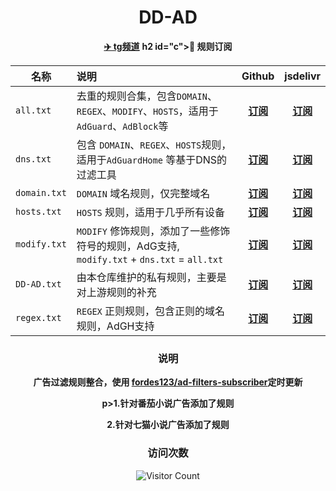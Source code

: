 **<div align="center">**
**<h1>DD-AD</h1>**
**<a href="https://t.me/DDadsss">✈️ tg频道</a>**
**h2 id="c">🎯 规则订阅</h2>**

| 名称            | 说明                                                                   |                                       Github                                       |                                                jsdelivr                                                 |
|---------------|:---------------------------------------------------------------------|:----------------------------------------------------------------------------------:|:------------------------------------------------------------------------------------------------------:|
| `all.txt`     | 去重的规则合集，包含`DOMAIN`、`REGEX`、`MODIFY`、`HOSTS`，适用于 `AdGuard`、`AdBlock`等 |  [**订阅**](https://raw.githubusercontent.com/afwfv/DD-AD/main/rule/all.txt)   |  [**订阅**](https://cdn.jsdelivr.net/gh/afwfv/DD-AD@main/rule//all.txt)   |
| `dns.txt`     | 包含 `DOMAIN`、`REGEX`、`HOSTS`规则，适用于`AdGuardHome` 等基于DNS的过滤工具           |  [**订阅**](https://raw.githubusercontent.com/afwfv/DD-AD/main/rule/dns.txt)   |  [**订阅**](https://cdn.jsdelivr.net/gh/afwfv/DD-AD@main/rule//dns.txt)   |
| `domain.txt`  | `DOMAIN` 域名规则，仅完整域名                                                 | [****订阅****](https://raw.githubusercontent.com/afwfv/DD-AD/main/rule/domain.txt) | [**订阅**](https://cdn.jsdelivr.net/gh/afwfv/DD-AD@main/rule//domain.txt) |
| `hosts.txt`   | `HOSTS` 规则，适用于几乎所有设备                                             | [**订阅**](https://raw.githubusercontent.com/afwfv/DD-AD/main/rule/hosts.txt)  | [**订阅**](https://cdn.jsdelivr.net/gh/afwfv/DD-AD@main/rule//hosts.txt)  |
| `modify.txt`  | `MODIFY` 修饰规则，添加了一些修饰符号的规则，AdG支持, `modify.txt` + `dns.txt` = `all.txt`                | [**订阅**](https://raw.githubusercontent.com/afwfv/DD-AD/main/rule/modify.txt) | [**订阅**](https://cdn.jsdelivr.net/gh/afwfv/DD-AD@main/rule//modify.txt) |
| `DD-AD.txt` | 由本仓库维护的私有规则，主要是对上游规则的补充                                              | [**订阅**](https://raw.githubusercontent.com/afwfv/DD-AD/main/rule/DD-AD.txt) | [**订阅**](https://cdn.jsdelivr.net/gh/afwfv/DD-AD@main/rule//DD-AD.txt) |
| `regex.txt`   | `REGEX` 正则规则，包含正则的域名规则，AdGH支持                                                 | [**订阅**](https://raw.githubusercontent.com/afwfv/DD-AD/main/rule/regex.txt) | [**订阅**](https://cdn.jsdelivr.net/gh/afwfv/DD-AD@main/rule//regex.txt) |

**<h3>说明</h3>**
**<p>广告过滤规则整合，使用 <a href="https://github.com/fordes123/ad-filters-subscriber">fordes123/ad-filters-subscriber</a>定时更新</p>**
**p>1.针对番茄小说广告添加了规则</p>**
**<p>2.针对七猫小说广告添加了规则</p>**
**<h3>访问次数</h3>**

![Visitor Count](https://profile-counter.glitch.me/afwfv/count.svg)
